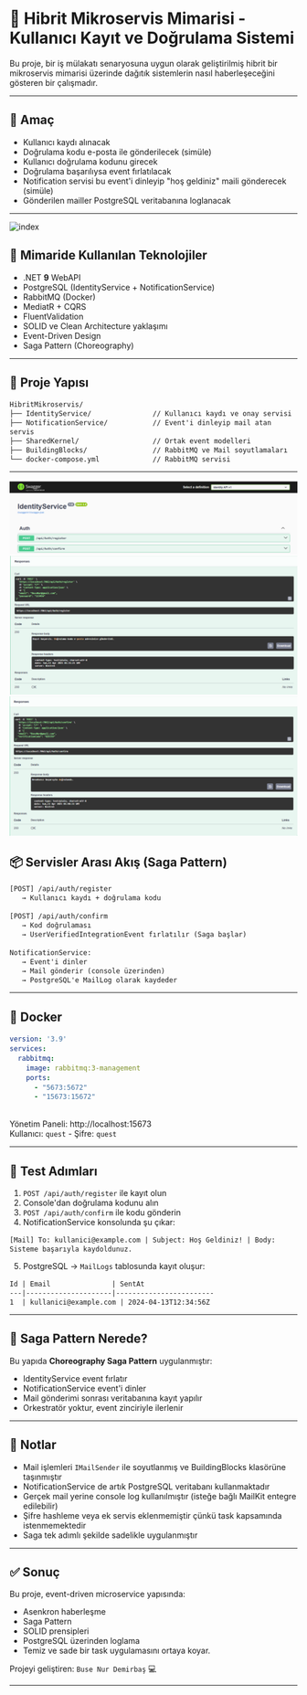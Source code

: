 # 🚀 Hibrit Mikroservis Mimarisi - Kullanıcı Kayıt ve Doğrulama Sistemi

Bu proje, bir iş mülakatı senaryosuna uygun olarak geliştirilmiş hibrit bir mikroservis mimarisi üzerinde dağıtık sistemlerin nasıl haberleşeceğini gösteren bir çalışmadır. 

---

## 🎯 Amaç

- Kullanıcı kaydı alınacak
- Doğrulama kodu e-posta ile gönderilecek (simüle)
- Kullanıcı doğrulama kodunu girecek
- Doğrulama başarılıysa event fırlatılacak
- Notification servisi bu event'i dinleyip "hoş geldiniz" maili gönderecek (simüle)
- Gönderilen mailler PostgreSQL veritabanına loglanacak

---
![index]()
## 🧱 Mimaride Kullanılan Teknolojiler

- .NET **9** WebAPI
- PostgreSQL (IdentityService + NotificationService)
- RabbitMQ (Docker)
- MediatR + CQRS
- FluentValidation
- SOLID ve Clean Architecture yaklaşımı
- Event-Driven Design
- Saga Pattern (Choreography)

---

## 🧩 Proje Yapısı

```
HibritMikroservis/
├── IdentityService/               // Kullanıcı kaydı ve onay servisi
├── NotificationService/           // Event'i dinleyip mail atan servis
├── SharedKernel/                  // Ortak event modelleri
├── BuildingBlocks/                // RabbitMQ ve Mail soyutlamaları
└── docker-compose.yml             // RabbitMQ servisi
```

---
![index](https://github.com/busenurdmb/HibritMikroservis/blob/master/images/identity.png)
![index](https://github.com/busenurdmb/HibritMikroservis/blob/master/images/register.png)
![index](https://github.com/busenurdmb/HibritMikroservis/blob/master/images/confirm.png)
## 📦 Servisler Arası Akış (Saga Pattern)

```
[POST] /api/auth/register 
   → Kullanıcı kaydı + doğrulama kodu 

[POST] /api/auth/confirm
   → Kod doğrulaması 
   → UserVerifiedIntegrationEvent fırlatılır (Saga başlar)

NotificationService:
   → Event'i dinler
   → Mail gönderir (console üzerinden)
   → PostgreSQL'e MailLog olarak kaydeder
```

---

## 🐳 Docker

```yaml
version: '3.9'
services:
  rabbitmq:
    image: rabbitmq:3-management
    ports:
      - "5673:5672"
      - "15673:15672"
 
```

Yönetim Paneli: http://localhost:15673  
Kullanıcı: `quest` - Şifre: `quest`

---

## 🧪 Test Adımları

1. `POST /api/auth/register` ile kayıt olun
2. Console'dan doğrulama kodunu alın
3. `POST /api/auth/confirm` ile kodu gönderin
4. NotificationService konsolunda şu çıkar:

```
[Mail] To: kullanici@example.com | Subject: Hoş Geldiniz! | Body: Sisteme başarıyla kaydoldunuz.
```

5. PostgreSQL → `MailLogs` tablosunda kayıt oluşur:

```
Id | Email               | SentAt
---|---------------------|------------------------
1  | kullanici@example.com | 2024-04-13T12:34:56Z
```

---

## 🧠 Saga Pattern Nerede?

Bu yapıda **Choreography Saga Pattern** uygulanmıştır:
- IdentityService event fırlatır
- NotificationService event'i dinler
- Mail gönderimi sonrası veritabanına kayıt yapılır
- Orkestratör yoktur, event zinciriyle ilerlenir

---

## 📌 Notlar

- Mail işlemleri `IMailSender` ile soyutlanmış ve BuildingBlocks klasörüne taşınmıştır
- NotificationService de artık PostgreSQL veritabanı kullanmaktadır
- Gerçek mail yerine console log kullanılmıştır (isteğe bağlı MailKit entegre edilebilir)
- Şifre hashleme veya ek servis eklenmemiştir çünkü task kapsamında istenmemektedir
- Saga tek adımlı şekilde sadelikle uygulanmıştır

---

## ✅ Sonuç

Bu proje, event-driven microservice yapısında:
- Asenkron haberleşme
- Saga Pattern
- SOLID prensipleri
- PostgreSQL üzerinden loglama
- Temiz ve sade bir task uygulamasını ortaya koyar.

Projeyi geliştiren: `Buse Nur Demirbaş` 💻





---





